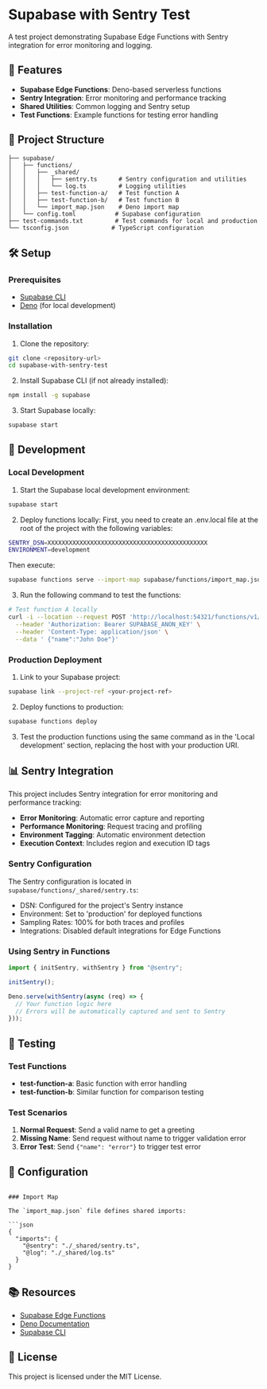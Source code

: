 # Supabase with Sentry Test

A test project demonstrating Supabase Edge Functions with Sentry integration for error monitoring and logging.

## 🚀 Features

- **Supabase Edge Functions**: Deno-based serverless functions
- **Sentry Integration**: Error monitoring and performance tracking
- **Shared Utilities**: Common logging and Sentry setup
- **Test Functions**: Example functions for testing error handling

## 📁 Project Structure

```
├── supabase/
│   ├── functions/
│   │   ├── _shared/
│   │   │   ├── sentry.ts      # Sentry configuration and utilities
│   │   │   └── log.ts         # Logging utilities
│   │   ├── test-function-a/   # Test function A
│   │   ├── test-function-b/   # Test function B
│   │   └── import_map.json    # Deno import map
│   └── config.toml           # Supabase configuration
├── test-commands.txt         # Test commands for local and production
└── tsconfig.json            # TypeScript configuration
```

## 🛠️ Setup

### Prerequisites

- [Supabase CLI](https://supabase.com/docs/guides/cli)
- [Deno](https://deno.land/) (for local development)

### Installation

1. Clone the repository:
```bash
git clone <repository-url>
cd supabase-with-sentry-test
```

2. Install Supabase CLI (if not already installed):
```bash
npm install -g supabase
```

3. Start Supabase locally:
```bash
supabase start
```

## 🚀 Development

### Local Development

1. Start the Supabase local development environment:
```bash
supabase start
```

2. Deploy functions locally:
First, you need to create an .env.local file at the root of the project with the following variables:
```bash
SENTRY_DSN=XXXXXXXXXXXXXXXXXXXXXXXXXXXXXXXXXXXXXXXXXXXXX
ENVIRONMENT=development
```
Then execute:
```bash
supabase functions serve --import-map supabase/functions/import_map.json --env-file .env.local
```

3. Run the following command to test the functions:
```bash
# Test function A locally
curl -i --location --request POST 'http://localhost:54321/functions/v1/test-function-a' \
  --header 'Authorization: Bearer SUPABASE_ANON_KEY' \
  --header 'Content-Type: application/json' \
  --data ' {"name":"John Doe"}'
```

### Production Deployment

1. Link to your Supabase project:
```bash
supabase link --project-ref <your-project-ref>
```

2. Deploy functions to production:
```bash
supabase functions deploy
```

3. Test the production functions using the same command as in the 'Local development' section, replacing the host with your production URI.

## 📊 Sentry Integration

This project includes Sentry integration for error monitoring and performance tracking:

- **Error Monitoring**: Automatic error capture and reporting
- **Performance Monitoring**: Request tracing and profiling
- **Environment Tagging**: Automatic environment detection
- **Execution Context**: Includes region and execution ID tags

### Sentry Configuration

The Sentry configuration is located in `supabase/functions/_shared/sentry.ts`:

- DSN: Configured for the project's Sentry instance
- Environment: Set to 'production' for deployed functions
- Sampling Rates: 100% for both traces and profiles
- Integrations: Disabled default integrations for Edge Functions

### Using Sentry in Functions

```typescript
import { initSentry, withSentry } from "@sentry";

initSentry();

Deno.serve(withSentry(async (req) => {
  // Your function logic here
  // Errors will be automatically captured and sent to Sentry
}));
```

## 🧪 Testing

### Test Functions

- **test-function-a**: Basic function with error handling
- **test-function-b**: Similar function for comparison testing

### Test Scenarios

1. **Normal Request**: Send a valid name to get a greeting
2. **Missing Name**: Send request without name to trigger validation error
3. **Error Test**: Send `{"name": "error"}` to trigger test error


## 🔧 Configuration

```

### Import Map

The `import_map.json` file defines shared imports:

```json
{
  "imports": {
    "@sentry": "./_shared/sentry.ts",
    "@log": "./_shared/log.ts"
  }
}
```

## 📚 Resources

- [Supabase Edge Functions](https://supabase.com/docs/guides/functions)
- [Deno Documentation](https://deno.land/manual)
- [Supabase CLI](https://supabase.com/docs/guides/cli)


## 📄 License

This project is licensed under the MIT License. 